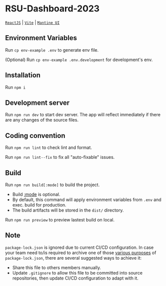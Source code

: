 # RSU-Dashboard-2023

[`ReactJS`](https://reactjs.org/) | [`Vite`](https://vitejs.dev/) | [`Mantine UI`](https://mantine.dev/)

## Environment Variables

Run `cp env-example .env` to generate env file.

(Optional) Run `cp env-example .env.development` for development's env.

## Installation

Run `npm i`

## Development server

Run `npm run dev` to start dev server. The app will reflect immediately if there are any changes of the source files.

## Coding convention

Run `npm run lint` to check lint and format.

Run `npm run lint--fix` to fix all "auto-fixable" issues.

## Build

Run `npm run build[:mode]` to build the project.

- Build [:mode](https://vitejs.dev/guide/env-and-mode.html#modes) is optional.
- By default, this command will apply environment variables from `.env` and exec. build for production.
- The build artifacts will be stored in the `dist/` directory.

Run `npm run preview` to preview lastest build on local.

## Note

`package-lock.json` is ignored due to current CI/CD configuration.
In case your team need to/is required to archive one of those [various purposes](https://docs.npmjs.com/cli/v8/configuring-npm/package-lock-json#description) of `package-lock.json`, there are several suggested ways to achieve it:

- Share this file to others members manually.
- Update `.gitignore` to allow this file to be committed into source repositories, then update CI/CD configuration to adapt with it.
